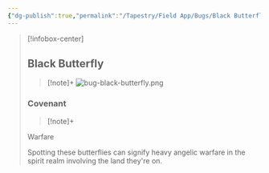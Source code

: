 ```yaml
---
{"dg-publish":true,"permalink":"/Tapestry/Field App/Bugs/Black Butterfly/","title":"Black Butterfly","tags":["covenants/animals/bugs"],"dgHomeLink":true,"dgEnableSearch":true}
---
```


> [!infobox-center] 
> ## Black Butterfly
> > [!note]+
> ![bug-black-butterfly.png](/img/user/File%20Vault/Field%20App/bugs/bug-black-butterfly.png)
> ### Covenant
>> [!note]+ 
>  <p class="note first">Warfare</p>
>  
><p class="note second"> Spotting these butterflies can signify heavy angelic warfare in the spirit realm involving the land they're on. </p>